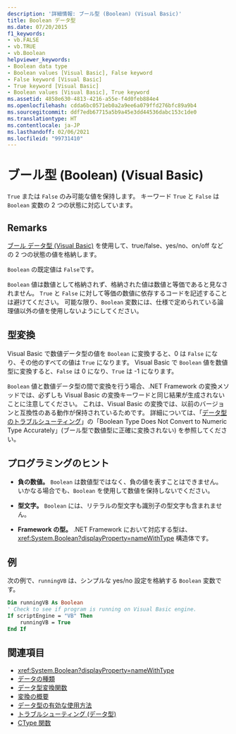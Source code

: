 ```yaml
---
description: '詳細情報: ブール型 (Boolean) (Visual Basic)'
title: Boolean データ型
ms.date: 07/20/2015
f1_keywords:
- vb.FALSE
- vb.TRUE
- vb.Boolean
helpviewer_keywords:
- Boolean data type
- Boolean values [Visual Basic], False keyword
- False keyword [Visual Basic]
- True keyword [Visual Basic]
- Boolean values [Visual Basic], True keyword
ms.assetid: 4858e630-4813-4216-a55e-f4d0feb884e4
ms.openlocfilehash: cdda6bc0571eb0a2a9ee6a079ffd276bfc89a9b4
ms.sourcegitcommit: ddf7edb67715a5b9a45e3dd44536dabc153c1de0
ms.translationtype: HT
ms.contentlocale: ja-JP
ms.lasthandoff: 02/06/2021
ms.locfileid: "99731410"
---
```

# <a name="boolean-data-type-visual-basic"></a>ブール型 (Boolean) (Visual Basic)

`True` または `False` のみ可能な値を保持します。 キーワード `True` と `False` は `Boolean` 変数の 2 つの状態に対応しています。  
  
## <a name="remarks"></a>Remarks  

 [ブール データ型 (Visual Basic)](boolean-data-type.md) を使用して、true/false、yes/no、on/off などの 2 つの状態の値を格納します。  
  
 `Boolean` の既定値は `False`です。  
  
 `Boolean` 値は数値として格納されず、格納された値は数値と等価であると見なされません。 `True` と `False` に対して等価の数値に依存するコードを記述することは避けてください。 可能な限り、`Boolean` 変数には、仕様で定められている論理値以外の値を使用しないようにしてください。  
  
## <a name="type-conversions"></a>型変換  

 Visual Basic で数値データ型の値を `Boolean` に変換すると、0 は `False` になり、その他のすべての値は `True` になります。 Visual Basic で `Boolean` 値を数値型に変換すると、`False` は 0 になり、`True` は -1 になります。  
  
 `Boolean` 値と数値データ型の間で変換を行う場合、.NET Framework の変換メソッドでは、必ずしも Visual Basic の変換キーワードと同じ結果が生成されないことに注意してください。 これは、Visual Basic の変換では、以前のバージョンと互換性のある動作が保持されているためです。 詳細については、「[データ型のトラブルシューティング](../../programming-guide/language-features/data-types/troubleshooting-data-types.md)」の「Boolean Type Does Not Convert to Numeric Type Accurately」(ブール型で数値型に正確に変換されない) を参照してください。  
  
## <a name="programming-tips"></a>プログラミングのヒント  
  
- **負の数値。** `Boolean` は数値型ではなく、負の値を表すことはできません。 いかなる場合でも、`Boolean` を使用して数値を保持しないでください。  
  
- **型文字。** `Boolean` には、リテラルの型文字も識別子の型文字も含まれません。  
  
- **Framework の型。** .NET Framework において対応する型は、<xref:System.Boolean?displayProperty=nameWithType> 構造体です。  
  
## <a name="example"></a>例  

 次の例で、`runningVB` は、シンプルな yes/no 設定を格納する `Boolean` 変数です。  
  
```vb  
Dim runningVB As Boolean  
' Check to see if program is running on Visual Basic engine.  
If scriptEngine = "VB" Then  
    runningVB = True  
End If  
```  
  
## <a name="see-also"></a>関連項目

- <xref:System.Boolean?displayProperty=nameWithType>
- [データの種類](index.md)
- [データ型変換関数](../functions/type-conversion-functions.md)
- [変換の概要](../keywords/conversion-summary.md)
- [データ型の有効な使用方法](../../programming-guide/language-features/data-types/efficient-use-of-data-types.md)
- [トラブルシューティング (データ型)](../../programming-guide/language-features/data-types/troubleshooting-data-types.md)
- [CType 関数](../functions/ctype-function.md)
